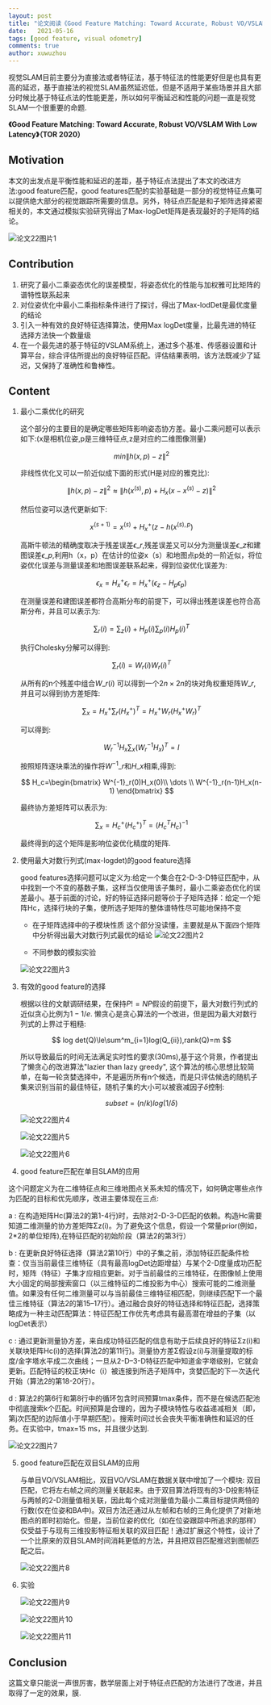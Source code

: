 ```yaml
---
layout: post
title: "论文阅读《Good Feature Matching: Toward Accurate, Robust VO/VSLAM With Low Latency》"
date:   2021-05-16
tags: [good feature, visual odometry]
comments: true
author: xuwuzhou
---
```


视觉SLAM目前主要分为直接法或者特征法，基于特征法的性能更好但是也具有更高的延迟，基于直接法的视觉SLAM虽然延迟低，但是不适用于某些场景并且大部分时候比基于特征点法的性能更差，所以如何平衡延迟和性能的问题一直是视觉SLAM一个很重要的命题.

<!-- more -->

**《Good Feature Matching: Toward Accurate, Robust VO/VSLAM With Low Latency》（TOR 2020）**

## Motivation

   本文的出发点是平衡性能和延迟的差距，基于特征点法提出了本文的改进方法:good feature匹配，good features匹配的实验基础是一部分的视觉特征点集可以提供绝大部分的视觉跟踪所需要的信息。另外，特征点匹配是和子矩阵选择紧密相关的，本文通过模拟实验研究得出了Max-logDet矩阵是表现最好的子矩阵的结论。

![论文22图片1](../images/论文22图片1.png )

## Contribution

1. 研究了最小二乘姿态优化的误差模型，将姿态优化的性能与加权雅可比矩阵的谱特性联系起来
2. 对位姿优化中最小二乘指标条件进行了探讨，得出了Max-lodDet是最优度量的结论
3. 引入一种有效的良好特征选择算法，使用Max logDet度量，比最先进的特征选择方法快一个数量级
4. 在一个最先进的基于特征的VSLAM系统上，通过多个基准、传感器设置和计算平台，综合评估所提出的良好特征匹配。评估结果表明，该方法既减少了延迟，又保持了准确性和鲁棒性。

## Content 

1. 最小二乘优化的研究

   这个部分的主要目的是确定哪些矩阵影响姿态协方差。最小二乘问题可以表示如下:(x是相机位姿,p是三维特征点,z是对应的二维图像测量)
   
   $$
   min\|h(x,p)-z\|^2
   $$

   非线性优化又可以一阶近似成下面的形式(H是对应的雅克比):
   
   $$
   \|h(x,p)-z\|^2\approx \|h(x^{(s)},p)+H_x(x-x^{(s)}-z)\|^2
   $$
   
   然后位姿可以迭代更新如下:
   
   $$
   x^{(s+1)}=x^{(s)}+H^{+}_x(z-h(x^{(s), p})
   $$
   
   高斯牛顿法的精确度取决于残差误差$\epsilon\_r$,残差误差又可以分为测量误差$\epsilon\_z$和建图误差$\epsilon\_p$,利用h（x，p）在估计的位姿x（s）和地图点p处的一阶近似，将位姿优化误差与测量误差和地图误差联系起来，得到位姿优化误差为:
   
   $$
   \epsilon_x=H^+_x\epsilon_r=H^+_x(\epsilon_z-H_p\epsilon_p)
   $$
   
   在测量误差和建图误差都符合高斯分布的前提下，可以得出残差误差也符合高斯分布，并且可以表示为:
   
   $$
   \sum_r(i)=\sum_z(i)+H_p(i)\sum_p(i)H_p(i)^T
   $$
   
   执行Cholesky分解可以得到:
   
   $$
   \sum_r(i)=W_r(i)W_r(i)^T
   $$
   
   从所有的n个残差中组合$W\_r(i)$ 可以得到一个$2n\times 2n$的块对角权重矩阵$W\_r$,并且可以得到协方差矩阵:
   
   $$
   \sum_x=H^+_x\sum_r(H^+_x)^T=H^+_xW_r(H^+_xW_r)^T
   $$
   
   可以得到:
   
   $$
   W^{-1}_rH_x\sum_x(W^{-1}_rH_x)^T=I
   $$
   
   按照矩阵逐块乘法的操作将$W^{-1}\_r$和$H\_x$相乘,得到:
   
   $$
   H_c=\begin{bmatrix}
    W^{-1}_r(0)H_x(0)\\
    \dots
   \\
   W^{-1}_r(n-1)H_x(n-1)
   \end{bmatrix}
   $$
   
   最终协方差矩阵可以表示为:
   
   $$
   \sum_x=H^+_c(H^+_c)^T=(H^T_cH_c)^{-1}
   $$
   
   最终得到的这个矩阵是影响位姿优化精度的矩阵.
   
2. 使用最大对数行列式(max-logdet)的good feature选择
   
   good features选择问题可以定义为:给定一个集合在2-D-3-D特征匹配中，从中找到一个不变的基数子集，这样当仅使用该子集时，最小二乘姿态优化的误差最小。基于前面的讨论，好的特征选择问题等价于子矩阵选择：给定一个矩阵Hc，选择行块的子集，使所选子矩阵的整体谱特性尽可能地保持不变
   
   - 在子矩阵选择中的子模块性质
   这个部分没读懂，主要就是从下面四个矩阵中分析得出最大对数行列式最优的结论
   ![论文22图片2](../images/论文22图片2.png)
   
   - 不同参数的模拟实验

   ![论文22图片3](../images/论文22图片3.png)
   
3. 有效的good feature的选择

   根据以往的文献调研结果，在保持$P!=NP$假设的前提下，最大对数行列式的近似贪心比例为$1-1/e$. 懒贪心是贪心算法的一个改进，但是因为最大对数行列式的上界过于粗糙:
   
   $$
   log det(Q)\le\sum^m_{i=1}log(Q_{ii}),rank(Q)=m
   $$
   
   所以导致最后的时间无法满足实时性的要求(30ms),基于这个背景，作者提出了懒贪心的改进算法"lazier than lazy greedy", 这个算法的核心思想比较简单，在每一轮贪婪选择中，不是遍历所有n个候选，而是只评估候选的随机子集来识别当前的最佳特征，随机子集的大小可以被衰减因子$\delta$控制:
   
   $$
   subset=(n/k)log(1/\delta)
   $$
   
   ![论文22图片4](../images/论文22图片4.png)
   
   ![论文22图片5](../images/论文22图片5.png)
   
   ![论文22图片6](../images/论文22图片6.png)
   
4. 	good feature匹配在单目SLAM的应用

   这个问题定义为在二维特征点和三维地图点关系未知的情况下，如何确定哪些点作为匹配的目标和优先顺序，改进主要体现在三点:
   
   a : 在构造矩阵Hc(算法2的第1-4行)时，去除对2-D-3-D匹配的依赖。构造Hc需要知道二维测量的协方差矩阵Σz(i)。为了避免这个信息，假设一个常量prior(例如，2*2的单位矩阵),在特征匹配的初始阶段（算法2的第3行）
   
   b : 在更新良好特征选择（算法2第10行）中的子集之前，添加特征匹配条件检查：仅当当前最佳三维特征（具有最高logDet边距增益）与某个2-D度量成功匹配时，矩阵（特征）子集才应相应更新。对于当前最佳的三维特征，在图像帧上使用大小固定的局部搜索窗口（以三维特征的二维投影为中心）搜索可能的二维测量值。如果没有任何二维测量可以与当前最佳三维特征相匹配，则继续匹配下一个最佳三维特征（算法2的第15–17行）。通过融合良好的特征选择和特征匹配，选择策略成为一种主动匹配算法：特征匹配工作优先考虑具有最高潜在增益的子集（以logDet表示）
   
   c : 通过更新测量协方差，来自成功特征匹配的信息有助于后续良好的特征Σz(i)和关联块矩阵Hc(i)的选择(算法2的第11行)。测量协方差Σ假设z(i)与测量提取的标度/金字塔水平成二次曲线；一旦从2-D–3-D特征匹配中知道金字塔级别，它就会更新。匹配特征的校正块Hc（i）被连接到所选子矩阵中，贪婪匹配的下一次迭代开始（算法2的第18-20行）。
   
   d : 算法2的第6行和第8行中的循环包含时间预算tmax条件，而不是在候选匹配池中彻底搜索k个匹配。时间预算是合理的，因为子模块特性与收益递减相关（即，第j次匹配的边际值小于早期匹配）。搜索时间过长会丧失平衡准确性和延迟的任务。在实验中，tmax=15 ms，并且很少达到.
   
   ![论文22图片7](../images/论文22图片7.png)
   
5. good feature匹配在双目SLAM的应用

   与单目VO/VSLAM相比，双目VO/VSLAM在数据关联中增加了一个模块: 双目匹配，它将左右帧之间的测量关联起来。由于双目算法将现有的3-D投影特征与两帧的2-D测量值相关联，因此每个成对测量值为最小二乘目标提供两倍的行数(仅在位姿和BA中)。双目方法还通过从左帧和右帧的三角化提供了对新地图点的即时初始化。但是，当前位姿的优化（如在位姿跟踪中所追求的那样）仅受益于与现有三维投影特征相关联的双目匹配！通过扩展这个特性，设计了一个比原来的双目SLAM时间消耗更低的方法，并且把双目匹配推迟到图帧匹配之后。
   
   ![论文22图片8](../images/论文22图片8.png)
   
6. 实验

   ![论文22图片9](../images/论文22图片9.png)
   
   ![论文22图片10](../images/论文22图片10.png)

   ![论文22图片11](../images/论文22图片11.png)

## Conclusion

   这篇文章只能说一声很厉害，数学层面上对于特征点匹配的方法进行了改进，并且取得了一定的效果，膜.
